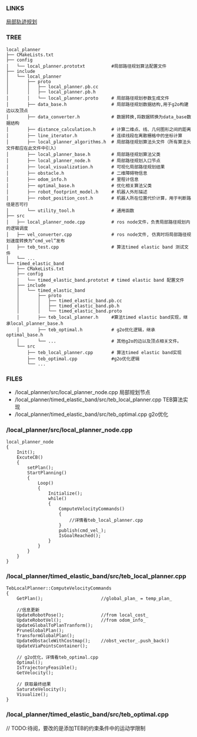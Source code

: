 ### LINKS

[局部轨迹规划](https://robomaster.github.io/RoboRTS-Tutorial/#/sdk_docs/roborts_planning_local_planner)

### TREE

```
local_planner
├── CMakeLists.txt
├── config
│   └── local_planner.prototxt          #局部路径规划算法配置文件
├── include
│   └── local_planner
│       ├── proto 
│       │   ├── local_planner.pb.cc
│       │   ├── local_planner.pb.h
│       │   └── local_planner.proto     # 局部路径规划参数生成文件
│       ├── data_base.h                 # 局部路径规划数据结构,用于g2o构建边以及顶点
│       ├── data_converter.h            # 数据转换,将数据转换为data_base数据结构
│       ├── distance_calculation.h      # 计算二维点、线、几何图形之间的距离
│       ├── line_iterator.h             # 连续线段在离散栅格中的坐标计算
│       ├── local_planner_algorithms.h  # 局部路径规划算法头文件（所有算法头文件都应在此文件中引入）
│       ├── local_planner_base.h        # 局部路径规划算法父类
│       ├── local_planner_node.h        # 局部路径规划入口节点
│       ├── local_visualization.h       # 可视化局部路径规划结果
│       ├── obstacle.h                  # 二维障碍物信息
│       ├── odom_info.h                 # 里程计信息
│       ├── optimal_base.h              # 优化相关算法父类
│       ├── robot_footprint_model.h     # 机器人外形描述
│       ├── robot_position_cost.h       # 机器人所在位置代价计算，用于判断路径是否可行
│       └── utility_tool.h              # 通用函数
├── src
│   ├── local_planner_node.cpp          # ros node文件，负责局部路径规划内的逻辑调度
│   ├── vel_converter.cpp               # ros node文件, 仿真时将局部路径规划速度转换为“cmd_vel”发布
│   ├── teb_test.cpp                    # 算法timed elastic band 测试文件
│   └── ...
└── timed_elastic_band
    ├── CMakeLists.txt
    ├── config
    │   └── timed_elastic_band.prototxt # timed elastic band 配置文件
    ├── include
    │   └── timed_elastic_band
    │       ├── proto
    │       │   ├── timed_elastic_band.pb.cc
    │       │   ├── timed_elastic_band.pb.h
    │       │   └── timed_elastic_band.proto
    │       ├── teb_local_planner.h     #算法timed elastic band实现，继承local_planner_base.h
    │       ├── teb_optimal.h           # g2o优化逻辑，继承optimal_base.h
    │       └── ...                     # 其他g2o的边以及顶点相关文件。
    └── src
        ├── teb_local_planner.cpp       # 算法timed elastic band实现
        ├── teb_optimal.cpp             #g2o优化逻辑
        └── ...

```

### FILES

* /local_planner/src/local_planner_node.cpp                         局部规划节点 
* /local_planner/timed_elastic_band/src/teb_local_planner.cpp       TEB算法实现
* /local_planner/timed_elastic_band/src/teb_optimal.cpp             g2o优化

### /local_planner/src/local_planner_node.cpp

```
local_planner_node
{
    Init();
    ExcuteCB()
    {
        setPlan();
        StartPlanning()
        {
            Loop()
            {
                Initialize();
                while()
                {
                    ComputeVelocityCommands()
                    {
                        //详情看teb_local_planner.cpp
                    }
                    publish(cmd_vel_);
                    IsGoalReached();
                }
            }
        }
    } 
}
```

### /local_planner/timed_elastic_band/src/teb_local_planner.cpp

```
TebLocalPlanner::ComputeVelocityCommands
{
    GetPlan();                      //global_plan_ = temp_plan_

    //信息更新
    UpdateRobotPose();              //from local_cost_
    UpdateRobotVel();               //from odom_info_
    UpdateGlobalToPlanTranform();
    PruneGlobalPlan();
    TransformGlobalPlan();
    UpdateObstacleWithCostmap();    //obst_vector_.push_back()
    UpdateViaPointsContainer();
    
    // g2o优化，详情看teb_optimal.cpp
    Optimal();
    IsTrajectoryFeasible();
    GetVelocity();

    // 获取最终结果
    SaturateVelocity();
    Visualize();
}
```

### /local_planner/timed_elastic_band/src/teb_optimal.cpp

// TODO:待阅，要改的是添加TEB的约束条件中的运动学限制
